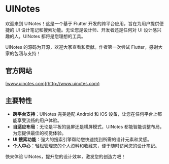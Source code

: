 # UINotes

欢迎来到 UINotes！这是一个基于 Flutter 开发的跨平台应用，旨在为用户提供便捷的 UI 设计笔记和搜索功能。无论您是设计师、开发者还是任何对 UI 设计感兴趣的人，UINotes 都将是您理想的工具。

UINotes 的源码为开源，欢迎大家查看和贡献。作者第一次尝试 Flutter，感谢大家的包涵与支持！

## 官方网站

[www.uinotes.com](http://www.uinotes.com)

## 主要特性

- **跨平台支持**：UINotes 完美适配 Android 和 iOS 设备，让您在任何平台上都能享受流畅的用户体验。
- **自适应布局**：无论是平板的竖屏还是横屏模式，UINotes 都能智能调整布局，为您提供最佳的视觉体验。
- **UI 搜索功能**：强大的搜索引擎帮助您快速找到所需的设计元素和灵感。
- **个人中心**：轻松管理您的个人资料和收藏夹，便于随时访问您的设计笔记。

快来体验 UINotes，提升您的设计效率，激发您的创造力吧！
